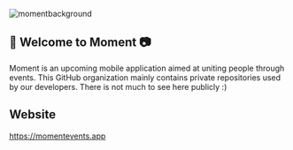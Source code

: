 ![momentbackground](https://user-images.githubusercontent.com/59634395/220245363-31d008cd-3940-478d-ad97-b39fab4baa69.png)


## 🌟 Welcome to Moment 📷

Moment is an upcoming mobile application aimed at uniting people through events. This GitHub organization mainly contains private repositories used by our developers. There is not much to see here publicly :)

## Website

https://momentevents.app
